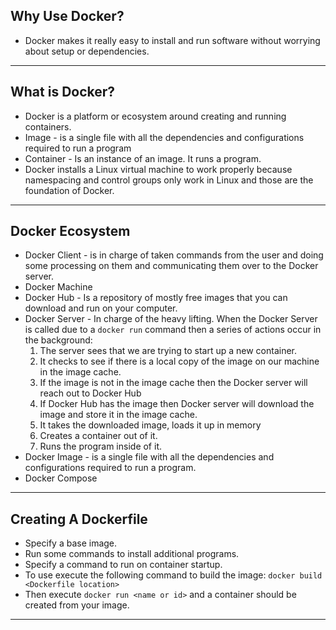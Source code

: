 ## Why Use Docker?
- Docker makes it really easy to install and run software without worrying about setup or dependencies.
---

## What is Docker?
- Docker is a platform or ecosystem around creating and running containers.
- Image - is a single file with all the dependencies and configurations required to run a program
- Container - Is an instance of an image. It runs a program.
- Docker installs a Linux virtual machine to work properly because namespacing and control groups only work in Linux and those are the foundation of Docker.
---

## Docker Ecosystem
- Docker Client - is in charge of taken commands from the user and doing some processing on them and communicating them over to the Docker server.
- Docker Machine
- Docker Hub - Is a repository of mostly free images that you can download and run on your computer.
- Docker Server - In charge of the heavy lifting. When the Docker Server is called due to a `docker run` command then a series of actions occur in the background:
  1. The server sees that we are trying to start up a new container. 
  2. It checks to see if there is a local copy of the image on our machine in the image cache.
  3. If the image is not in the image cache then the Docker server will reach out to Docker Hub
  4. If Docker Hub has the image then Docker server will download the image and store it in the image cache.
  5. It takes the downloaded image, loads it up in memory
  6. Creates a container out of it.
  7. Runs the program inside of it.
- Docker Image - is a single file with all the dependencies and configurations required to run a program.
- Docker Compose
---

## Creating A Dockerfile
- Specify a base image.
- Run some commands to install additional programs.
- Specify a command to run on container startup.
- To use execute the following command to build the image: `docker build <Dockerfile location>`
- Then execute `docker run <name or id>` and a container should be created from your image.
---